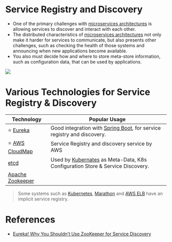 # Service Registry and Discovery
- One of the primary challenges with [microservices architectures](../Readme.md) is allowing services to discover and interact with each other. 
- The distributed characteristics of [microservices architectures](../Readme.md) not only make it harder for services to communicate, but also presents other challenges, such as checking the health of those systems and announcing when new applications become available. 
- You also must decide how and where to store meta-store information, such as configuration data, that can be used by applications.

![](https://microservices.io/i/servicediscovery/client-side-discovery.jpg)

# Various Technologies for Service Registry & Discovery

| Technology                                                                                                       | Popular Usage                                                                                                                                                                      |
|------------------------------------------------------------------------------------------------------------------|------------------------------------------------------------------------------------------------------------------------------------------------------------------------------------|
| :star: [Eureka](Eureka.md)                                                                                       | Good integration with [Spring Boot](https://github.com/Anshul619/Programming-Languages/tree/main/1_Java/SpringBootAndMicroServices/README.md), for service registry and discovery. |                                                                                                                       |
| :star: [AWS CloudMap](../../2_AWS/1_NetworkingAndContentDelivery/2_ApplicationNetworking/AWSCloudMap.md) | Service Registry and discovery service by AWS                                                                                                                                      |
| [etcd](../../10_ClusterCoordination/etcd.md)                                                             | Used by [Kubernates](../../9_Container&Orchestration/Kubernates/Readme.md) as Meta-Data, K8s Configuration Store & Service Discovery.                                       |
| [Apache Zookeeper](../../10_ClusterCoordination/ApacheZookeeper.md)                                      |                                                                                                                                                                                    |

> Some systems such as [Kubernetes](../../9_Container&Orchestration/Kubernates/Readme.md), [Marathon](../../9_Container&Orchestration/ApacheMarathon&Mesos.md) and [AWS ELB](../../2_AWS/1_NetworkingAndContentDelivery/2_ApplicationNetworking/ElasticLoadBalancer/Readme.md) have an implicit service registry.

# References
- [Eureka! Why You Shouldn’t Use ZooKeeper for Service Discovery](https://medium.com/knerd/eureka-why-you-shouldnt-use-zookeeper-for-service-discovery-4932c5c7e764)